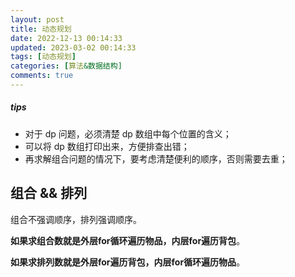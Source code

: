 ```yaml
---
layout: post
title: 动态规划
date: 2022-12-13 00:14:33
updated: 2023-03-02 00:14:33
tags: [动态规划]
categories: [算法&数据结构]
comments: true
---
```


##### tips

- 对于 dp 问题，必须清楚 dp 数组中每个位置的含义；
- 可以将 dp 数组打印出来，方便排查出错；
- 再求解组合问题的情况下，要考虑清楚便利的顺序，否则需要去重；

## 组合 && 排列

组合不强调顺序，排列强调顺序。

**如果求组合数就是外层for循环遍历物品，内层for遍历背包**。

**如果求排列数就是外层for遍历背包，内层for循环遍历物品**。